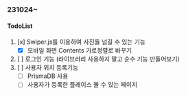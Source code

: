 ### 231024~

#### TodoList

1. [x] Swiper.js를 이용하여 사진들 넘길 수 있는 기능
   - [x] 모바일 화면 Contents 가로정렬로 바꾸기
2. [ ] 로그인 기능 (라이브러리 사용하지 말고 순수 기능 만들어보기)
3. [ ] 사용자 위치 등록기능
   - [ ] PrismaDB 사용
   - [ ] 사용자가 등록한 플레이스 볼 수 있는 페이지
